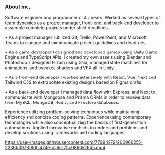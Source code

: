 ### About me,
Software engineer and programmer of 4+ years. Worked as several types of team dynamics as a project manager, front-end, and back-end developer to assemble complete projects under strict deadlines.

• As a project manager I utilized Git, Trello, PowerPoint, and Microsoft Teams to manage and communicate project guidelines and deadlines.

• As a game developer I designed and developed games using Unity Game Engine and TypeScript APIs. I created my own assets using Blender and Photoshop. I designed terrain using Gaia, managed state machines for animations, and tweaked shaders and VFX all in Unity.

• As a front-end developer I worked extensively with React, Vue, Next and Tailwind CSS to extrapolate existing designs based on Figma drafts.

• As a back-end developer I managed data flow with Express, and Next to communicate with Mongoose and Prisma ORMs in order to receive data from MySQL, MongoDB, Redis, and Firestore databases. 


Experience utilizing problem-solving techniques while maintaining efficiency and concise coding patterns. Experience using contemporary technologies while also conceptualizing the basics of first-generation automations. Applied innovative methods to understand problems and develop solutions using frameworks and coding languages.

https://user-images.githubusercontent.com/77994279/200966255-2236b097-08df-474e-ab6c-75c0860e26d5.mp4
